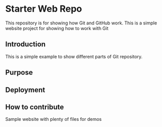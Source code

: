 # Starter Web Repo

This repository is for showing how Git and GitHub work. This is a simple website project for showing how to work with Git

## Introduction

This is a simple example to show different parts of Git repository. 
## Purpose
## Deployment
## How to contribute

Sample website with plenty of files for demos